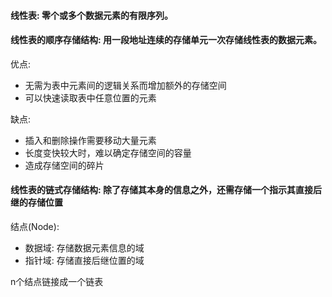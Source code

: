 #### 线性表: 零个或多个数据元素的有限序列。

#### 线性表的顺序存储结构: 用一段地址连续的存储单元一次存储线性表的数据元素。

优点:
- 无需为表中元素间的逻辑关系而增加额外的存储空间
- 可以快速读取表中任意位置的元素

缺点:
- 插入和删除操作需要移动大量元素
- 长度变快较大时，难以确定存储空间的容量
- 造成存储空间的碎片


#### 线性表的链式存储结构: 除了存储其本身的信息之外，还需存储一个指示其直接后继的存储位置

结点(Node): 
- 数据域: 存储数据元素信息的域
- 指针域: 存储直接后继位置的域

n个结点链接成一个链表